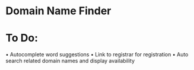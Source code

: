 # Domain Name Finder

# To Do:
• Autocomplete word suggestions
• Link to registrar for registration
• Auto search related domain names and display availability